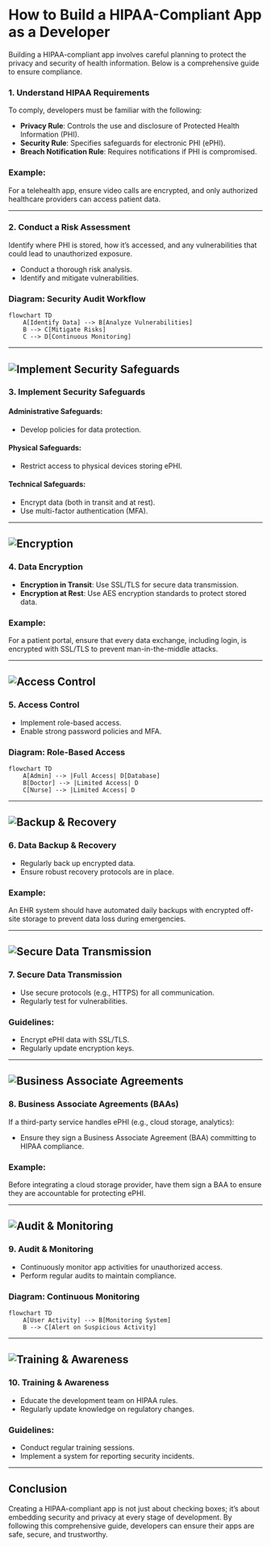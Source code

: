 
# How to Build a HIPAA-Compliant App as a Developer

Building a HIPAA-compliant app involves careful planning to protect the privacy and security of health information. Below is a comprehensive guide to ensure compliance.

### **1. Understand HIPAA Requirements**
To comply, developers must be familiar with the following:
- **Privacy Rule**: Controls the use and disclosure of Protected Health Information (PHI).
- **Security Rule**: Specifies safeguards for electronic PHI (ePHI).
- **Breach Notification Rule**: Requires notifications if PHI is compromised.

### **Example:**
For a telehealth app, ensure video calls are encrypted, and only authorized healthcare providers can access patient data.

---

### **2. Conduct a Risk Assessment**
Identify where PHI is stored, how it’s accessed, and any vulnerabilities that could lead to unauthorized exposure.

- Conduct a thorough risk analysis.
- Identify and mitigate vulnerabilities.

### **Diagram: Security Audit Workflow**
```mermaid
flowchart TD
    A[Identify Data] --> B[Analyze Vulnerabilities]
    B --> C[Mitigate Risks]
    C --> D[Continuous Monitoring]
```

---

## ![Implement Security Safeguards](https://via.placeholder.com/800x200)

### **3. Implement Security Safeguards**
#### Administrative Safeguards:
- Develop policies for data protection.
#### Physical Safeguards:
- Restrict access to physical devices storing ePHI.
#### Technical Safeguards:
- Encrypt data (both in transit and at rest).
- Use multi-factor authentication (MFA).

---

## ![Encryption](https://via.placeholder.com/800x200)

### **4. Data Encryption**
- **Encryption in Transit**: Use SSL/TLS for secure data transmission.
- **Encryption at Rest**: Use AES encryption standards to protect stored data.

### **Example:**
For a patient portal, ensure that every data exchange, including login, is encrypted with SSL/TLS to prevent man-in-the-middle attacks.

---

## ![Access Control](https://via.placeholder.com/800x200)

### **5. Access Control**
- Implement role-based access.
- Enable strong password policies and MFA.

### **Diagram: Role-Based Access**
```mermaid
flowchart TD
    A[Admin] --> |Full Access| D[Database]
    B[Doctor] --> |Limited Access| D
    C[Nurse] --> |Limited Access| D
```

---

## ![Backup & Recovery](https://via.placeholder.com/800x200)

### **6. Data Backup & Recovery**
- Regularly back up encrypted data.
- Ensure robust recovery protocols are in place.

### **Example:**
An EHR system should have automated daily backups with encrypted off-site storage to prevent data loss during emergencies.

---

## ![Secure Data Transmission](https://via.placeholder.com/800x200)

### **7. Secure Data Transmission**
- Use secure protocols (e.g., HTTPS) for all communication.
- Regularly test for vulnerabilities.

### **Guidelines:**
- Encrypt ePHI data with SSL/TLS.
- Regularly update encryption keys.

---

## ![Business Associate Agreements](https://via.placeholder.com/800x200)

### **8. Business Associate Agreements (BAAs)**
If a third-party service handles ePHI (e.g., cloud storage, analytics):
- Ensure they sign a Business Associate Agreement (BAA) committing to HIPAA compliance.

### **Example:**
Before integrating a cloud storage provider, have them sign a BAA to ensure they are accountable for protecting ePHI.

---

## ![Audit & Monitoring](https://via.placeholder.com/800x200)

### **9. Audit & Monitoring**
- Continuously monitor app activities for unauthorized access.
- Perform regular audits to maintain compliance.

### **Diagram: Continuous Monitoring**
```mermaid
flowchart TD
    A[User Activity] --> B[Monitoring System]
    B --> C[Alert on Suspicious Activity]
```

---

## ![Training & Awareness](https://via.placeholder.com/800x200)

### **10. Training & Awareness**
- Educate the development team on HIPAA rules.
- Regularly update knowledge on regulatory changes.

### **Guidelines:**
- Conduct regular training sessions.
- Implement a system for reporting security incidents.

---

## **Conclusion**
Creating a HIPAA-compliant app is not just about checking boxes; it’s about embedding security and privacy at every stage of development. By following this comprehensive guide, developers can ensure their apps are safe, secure, and trustworthy.
